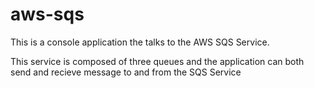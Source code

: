# aws-sqs

This is a console application the talks to the AWS SQS Service.

This service is composed of three queues and the application can both send and recieve message to and from the SQS Service
